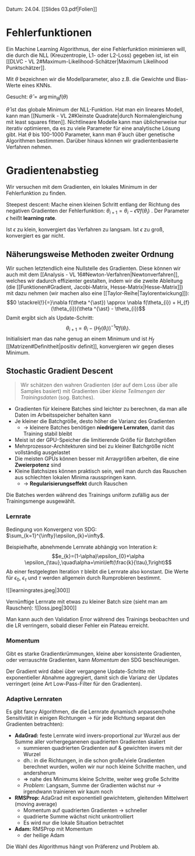 Datum: 24.04.
[[Slides 03.pdf|Folien]]

# Fehlerfunktionen

Ein Machine Learning Algorithmus, der eine Fehlerfunktion minimieren will, die durch die NLL (Kreuzentropie, L1- oder L2-Loss) gegeben ist, ist ein [[DLVC - VL 2#Maximum-Likelihood-Schätzer|Maximum Likelihood Punktschätzer]].

Mit $\theta$ bezeichnen wir die Modellparameter, also z.B. die Gewichte und Bias-Werte eines KNNs.

Gesucht: $\hat \theta = \arg\min_{\theta} f(\theta)$

$\hat \theta$ ist das globale Minimum der NLL-Funktion.
Hat man ein lineares Modell, kann man [[Numerik - VL 2#Kleinste Quadrate|durch Normalengleichung mit least squares fitten]].
Nichtlineare Modelle kann man üblicherweise nur iterativ optimieren, da es zu viele Parameter für eine analytische Lösung gibt.
Hat $\theta$ bis 100-1000 Parameter, kann man $\hat \theta$ auch über genetische Algorithmen bestimmen.
Darüber hinaus können wir gradientenbasierte Verfahren nehmen.

# Gradientenabstieg

Wir versuchen mit dem Gradienten, ein lokales Minimum in der Fehlerfunktion zu finden.

Steepest descent: Mache einen kleinen Schritt entlang der Richtung des negativen Gradienten der Fehlerfunktion: $\theta_{i+1} = \theta_{i} - \epsilon \nabla f(\theta_{i})$ . Der Parameter $\epsilon$ heißt **learning rate**.

Ist $\epsilon$ zu klein, konvergiert das Verfahren zu langsam. Ist $\epsilon$ zu groß, konvergiert es gar nicht.

## Näherungsweise Methoden zweiter Ordnung

Wir suchen letztendlich eine Nullstelle des Gradienten. Diese können wir auch mit dem [[Analysis - VL 16#Newton-Verfahren|Newtonverfahren]], welches wir dadurch effizienter gestalten, indem wir die zweite Ableitung (die [[Funktionen#Gradient, Jacobi-Matrix, Hesse-Matrix|Hesse-Matrix]]) mit dazu nehmen (wir machen also eine [[Taylor-Reihe|Taylorentwickung]]): $$0 \stackrel{!}{=}\nabla f(\theta ^{\ast}) \approx \nabla f(\theta_{i}) + H_{f}(\theta_{i})(\theta ^{\ast} - \theta_{i})$$
Damit ergibt sich als Update-Schritt: $$\theta_{i+1} = \theta_{i}-(H_{f}(\theta_{i}))^{-1}\nabla f(\theta_{i}).$$
Initialisiert man das nahe genug an einem Minimum und ist $H_{f}$ [[Matrizen#Definitheit|positiv definit]], konvergieren wir gegen dieses Minimum.
## Stochastic Gradient Descent

> Wir schätzen den wahren Gradienten (der auf dem Loss über alle Samples basiert) mit Gradienten über *kleine Teilmengen der Trainingsdaten* (sog. Batches).

- Gradienten für kleinere Batches sind leichter zu berechnen, da man alle Daten im Arbeitsspeicher behalten kann
- Je kleiner die Batchgröße, desto höher die Varianz des Gradienten
	- $\to$ kleinere Batches benötigen **niedrigere Lernraten**, damit das Training stabil bleibt
- Meist ist der GPU-Speicher die limitierende Größe für Batchgrößen
- Mehrprozessor-Architekturen sind bei zu kleiner Batchgröße nicht vollständig ausgelastet
- Die meisten GPUs können besser mit Arraygrößen arbeiten, die eine **Zweierpotenz** sind
- Kleine Batchsizes können praktisch sein, weil man durch das Rauschen aus schlechten lokalen Minima rausspringen kann. 
	- $\to$ **Regularisierungseffekt** durch Rauschen

Die Batches werden während des Trainings uniform zufällig aus der Trainingsmenge ausgewählt.

### Lernrate

Bedingung von Konvergenz von SDG: $\sum_{k=1}^{\infty}\epsilon_{k}=\infty$.

Beispielhafte, abnehmende Lernrate abhängig von Interation $k$:$$e_{k}=(1-\alpha)\epsilon_{0}+\alpha \epsilon_{\tau},\quad\alpha=\min\left(\frac{k}{\tau},1\right)$$
Ab einer festgelegten Iteration $\tau$ bleibt die Lernrate also konstant.
Die Werte für $\epsilon_0$, $\epsilon_\tau$ und $\tau$ werden allgemein durch Rumprobieren bestimmt.

![[learningrates.jpeg|300]]

Vernünftige Lernrate mit etwas zu kleiner Batch size (sieht man am Rauschen):
![[loss.jpeg|300]]

Man kann auch den Validation Error während des Trainings beobachten und die LR verringern, sobald dieser Fehler ein Plateau erreicht.

### Momentum

Gibt es starke Gradientkrümmungen, kleine aber konsistente Gradienten, oder verrauschte Gradienten, kann *Momentum* den SDG beschleunigen.

Der Gradient wird dabei über vergangene Update-Schritte mit exponentieller Abnahme aggregiert, damit sich die Varianz der Updates verringert (eine Art Low-Pass-Filter für den Gradienten).

### Adaptive Lernraten

Es gibt fancy Algorithmen, die die Lernrate dynamisch anpassen(hohe Sensitivität in einigen Richtungen $\to$ für jede Richtung separat den Gradienten betrachten):
- **AdaGrad:** feste Lernrate wird invers-proportional zur Wurzel aus der Summe aller vorhergeganenen quadrierten Gradienten skaliert
	- summieren quadrierten Gradienten auf & gewichten invers mit der Wurzel
	- dh.: in die Richtungen, in die schon große/viele Gradienten berechnet wurden, wollen wir nur noch kleine Schritte machen, und andersherum
	- $\Rightarrow$ nahe des Minimums kleine Schritte, weiter weg große Schritte
	- *Problem:* Langsam, Summe der Gradienten wächst nur $\to$ irgendwann trainieren wir kaum noch
- **RMSProp:** AdaGrad mit exponentiell gewichtetem, gleitenden Mittelwert (moving average)
	- Momentum auf quadrierten Gradienten -> schneller
	- quadrierte Summe wächst nicht unkontrolliert
	- Es wird nur die lokale Situation betrachtet
- **Adam:** RMSProp mit Momentum
	- der heilige Adam

Die Wahl des Algorithmus hängt von Präferenz und Problem ab.